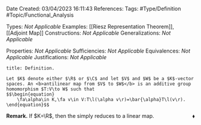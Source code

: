 <div class="topSpace"></div>

Date Created: 03/04/2023 16:11:43
References:
Tags: #Type/Definition #Topic/Functional_Analysis

Types: <i>Not Applicable</i>
Examples: [[Riesz Representation Theorem]], [[Adjoint Map]]
Constructions: <i>Not Applicable</i>
Generalizations: <i>Not Applicable</i>

Properties: <i>Not Applicable</i>
Sufficiencies: <i>Not Applicable</i>
Equivalences: <i>Not Applicable</i>
Justifications: <i>Not Applicable</i>

``` ad-Definition
title: Definition.

Let $K$ denote either $\R$ or $\C$ and let $V$ and $W$ be a $K$-vector spaces. An <b>antilinear map from $V$ to $W$</b> is an additive group homomorphism $T:V\to W$ such that
$$\begin{equation}
    \fa\alpha\in K,\fa v\in V:T\l(\alpha v\r)=\bar{\alpha}T\l(v\r).
\end{equation}$$

```

<b>Remark.</b> If $K=\R$, then the simply reduces to a linear map.<span style="float:right;">$\blacklozenge$</span>
